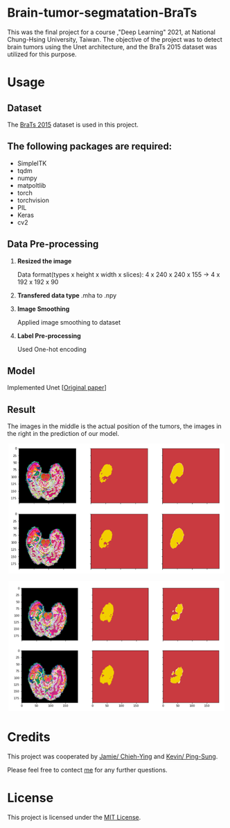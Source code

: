 # Brain-tumor-segmatation-BraTs
This was the final project for a course ,"Deep Learning" 2021, at National Chung-Hsing University, Taiwan. The objective of the project was to detect brain tumors using the Unet architecture, and the BraTs 2015 dataset was utilized for this purpose.

# Usage

## Dataset
The [BraTs 2015](https://www.kaggle.com/datasets/andrewmvd/brain-tumor-segmentation-in-mri-brats-2015) dataset is used in this project.

## The following packages are required:

- SimpleITK
- tqdm
- numpy
- matpoltlib
- torch
- torchvision
- PIL
- Keras
- cv2

## Data Pre-processing
1. **Resized the image**

    Data  format(types x height x width x slices): 
    4 x 240 x 240 x 155 -> 4 x 192 x 192 x 90 

2. **Transfered data type**
    .mha to .npy

3. **Image Smoothing**

    Applied image smoothing to dataset

4. **Label Pre-processing**

    Used One-hot encoding

## Model

Implemented Unet [[Original paper](https://arxiv.org/abs/1505.04597)]

## Result

The images in the middle is the actual position of the tumors, the images in the right in the prediction of our model.

<p align="center">
  <img src="assets/brats_result.png" alt="description of image" width="500" height="300"/>
</p>

<p align="center">
  <img src="assets/brats_result2.png" alt="description of image" width="500" height="300"/>
</p>


# Credits
This project was cooperated by [Jamie/ Chieh-Ying](
https://github.com/jamie870116) and [Kevin/ Ping-Sung](https://github.com/Ping-Sung).

Please feel free to contect [me](jamie870116@gmail.com) for any further questions.

# License
This project is licensed under the [MIT License](https://opensource.org/licenses/MIT).





